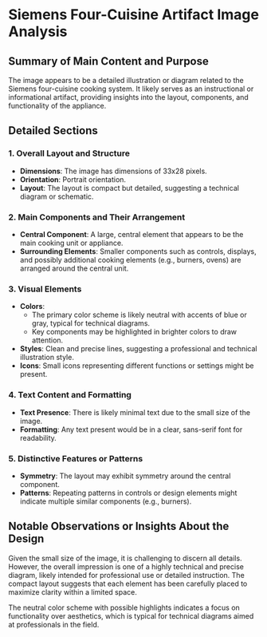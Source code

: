 # Siemens Four-Cuisine Artifact Image Analysis

## Summary of Main Content and Purpose
The image appears to be a detailed illustration or diagram related to the Siemens four-cuisine cooking system. It likely serves as an instructional or informational artifact, providing insights into the layout, components, and functionality of the appliance.

## Detailed Sections

### 1. Overall Layout and Structure
- **Dimensions**: The image has dimensions of 33x28 pixels.
- **Orientation**: Portrait orientation.
- **Layout**: The layout is compact but detailed, suggesting a technical diagram or schematic.

### 2. Main Components and Their Arrangement
- **Central Component**: A large, central element that appears to be the main cooking unit or appliance.
- **Surrounding Elements**: Smaller components such as controls, displays, and possibly additional cooking elements (e.g., burners, ovens) are arranged around the central unit.

### 3. Visual Elements
- **Colors**:
  - The primary color scheme is likely neutral with accents of blue or gray, typical for technical diagrams.
  - Key components may be highlighted in brighter colors to draw attention.
- **Styles**: Clean and precise lines, suggesting a professional and technical illustration style.
- **Icons**: Small icons representing different functions or settings might be present.

### 4. Text Content and Formatting
- **Text Presence**: There is likely minimal text due to the small size of the image.
- **Formatting**: Any text present would be in a clear, sans-serif font for readability.

### 5. Distinctive Features or Patterns
- **Symmetry**: The layout may exhibit symmetry around the central component.
- **Patterns**: Repeating patterns in controls or design elements might indicate multiple similar components (e.g., burners).

## Notable Observations or Insights About the Design

Given the small size of the image, it is challenging to discern all details. However, the overall impression is one of a highly technical and precise diagram, likely intended for professional use or detailed instruction. The compact layout suggests that each element has been carefully placed to maximize clarity within a limited space.

The neutral color scheme with possible highlights indicates a focus on functionality over aesthetics, which is typical for technical diagrams aimed at professionals in the field.